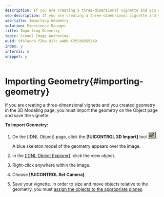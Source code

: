 ```yaml
---
description: If you are creating a three-dimensional vignette and you created geometry in the 3D Modeling page, you must import the geometry on the Object page and save the vignette.
seo-description: If you are creating a three-dimensional vignette and you created geometry in the 3D Modeling page, you must import the geometry on the Object page and save the vignette.
seo-title: Importing Geometry
solution: Experience Manager
title: Importing Geometry
topic: Scene7 Image Authoring
uuid: 9fb7acdb-f2be-417c-a40b-f255d8955349
index: y
internal: n
snippet: y
---
```


# Importing Geometry{#importing-geometry}

If you are creating a three-dimensional vignette and you created geometry in the 3D Modeling page, you must import the geometry on the Object page and save the vignette.

 **To Import Geometry:** 

1. On the [!DNL Object] page, click the **[!UICONTROL 3D Import]** tool ![](assets/import.png).

   A blue skeleton model of the geometry appears over the image. 

1. In the [ [!DNL Object Explorer]](../../r-vat-glossary/c-vat-obj-explorer.md#concept-da56038ea82c40a1a10576f99f2f6836), click the view object.
1. Right-click anywhere within the image.
1. Choose **[!UICONTROL Set Camera]**.
1. [Save](../../c-vat-gs/c-vat-save-work.md#concept-53c6bb778cb949b082477c42839a60f2) your vignette.
In order to size and move objects relative to the geometry, you must [assign the objects to the appropriate planes](../../c-vat-obj-pg/c-vat-abt-obj-pg/t-vat-assign-obj.md#task-e8ad247824b24fb0b05e115df24c45b6). 
